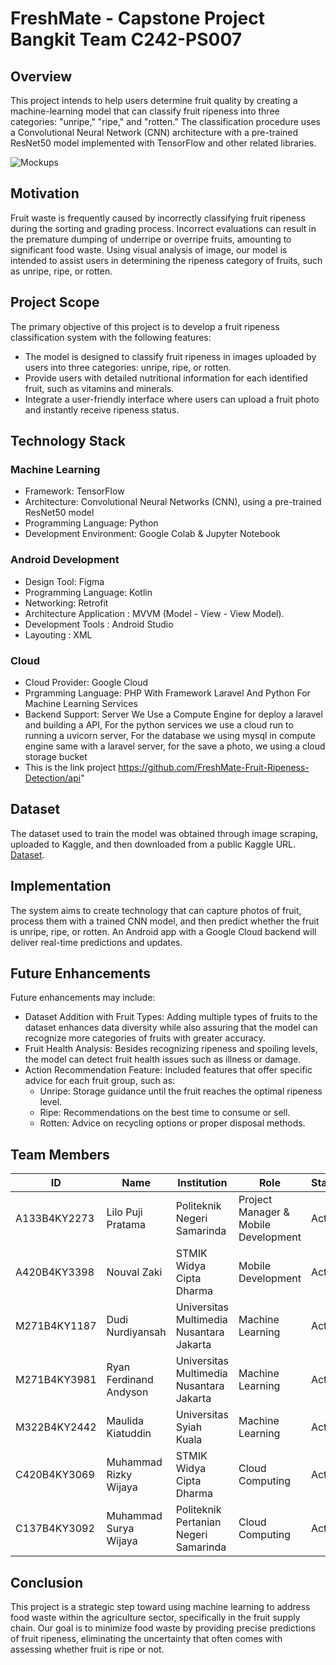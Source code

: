 # FreshMate - Capstone Project Bangkit Team C242-PS007

## Overview

This project intends to help users determine fruit quality by creating a machine-learning model that can classify fruit ripeness into three categories: "unripe," "ripe," and "rotten." The classification procedure uses a Convolutional Neural Network (CNN) architecture with a pre-trained ResNet50 model implemented with TensorFlow and other related libraries.

![Mockups](https://drive.google.com/file/d/1hFz4itijMFndSb25tUDsI0MjepQ1UN47/view?usp=sharing)


## Motivation

Fruit waste is frequently caused by incorrectly classifying fruit ripeness during the sorting and grading process. Incorrect evaluations can result in the premature dumping of underripe or overripe fruits, amounting to significant food waste. Using visual analysis of image, our model is intended to assist users in determining the ripeness category of fruits, such as unripe, ripe, or rotten.

## Project Scope

The primary objective of this project is to develop a fruit ripeness classification system with the following features:
- The model is designed to classify fruit ripeness in images uploaded by users into three categories: unripe, ripe, or rotten.
- Provide users with detailed nutritional information for each identified fruit, such as vitamins and minerals.
- Integrate a user-friendly interface where users can upload a fruit photo and instantly receive ripeness status.

## Technology Stack

### Machine Learning
- Framework: TensorFlow
- Architecture: Convolutional Neural Networks (CNN), using a pre-trained ResNet50 model
- Programming Language: Python
- Development Environment: Google Colab & Jupyter Notebook

### Android Development
- Design Tool: Figma
- Programming Language: Kotlin
- Networking: Retrofit
- Architecture Application : MVVM (Model - View - View Model).
- Development Tools : Android Studio
- Layouting : XML

### Cloud
- Cloud Provider: Google Cloud
- Prgramming Language: PHP With Framework Laravel And Python For Machine Learning Services
- Backend Support: Server We Use a Compute Engine for deploy a laravel and building a API, For the python services we use a cloud run to running a uvicorn server, For the database we using mysql in compute engine same with a laravel server, for the save a photo, we using a cloud storage bucket
- This is the link project https://github.com/FreshMate-Fruit-Ripeness-Detection/api"
## Dataset

The dataset used to train the model was obtained through image scraping, uploaded to Kaggle, and then downloaded from a public Kaggle URL. [Dataset](https://www.kaggle.com/datasets/dudinurdiyansah/fruit-ripeness-classifier). 

## Implementation

The system aims to create technology that can capture photos of fruit, process them with a trained CNN model, and then predict whether the fruit is unripe, ripe, or rotten. An Android app with a Google Cloud backend will deliver real-time predictions and updates.

## Future Enhancements

Future enhancements may include:
- Dataset Addition with Fruit Types: Adding multiple types of fruits to the dataset enhances data diversity while also assuring that the model can recognize more categories of fruits with greater accuracy.
- Fruit Health Analysis: Besides recognizing ripeness and spoiling levels, the model can detect fruit health issues such as illness or damage.
- Action Recommendation Feature: Included features that offer specific advice for each fruit group, such as:
  - Unripe: Storage guidance until the fruit reaches the optimal ripeness level.
  - Ripe: Recommendations on the best time to consume or sell.
  - Rotten: Advice on recycling options or proper disposal methods.

## Team Members

| ID           | Name                            | Institution                              | Role                                 | Status  |
|--------------|---------------------------------|------------------------------------------|--------------------------------------|---------|
| A133B4KY2273 | Lilo Puji Pratama               | Politeknik Negeri Samarinda              | Project Manager & Mobile Development | Active  |
| A420B4KY3398 | Nouval Zaki                     | STMIK Widya Cipta Dharma                 | Mobile Development                   | Active  |
| M271B4KY1187 | Dudi Nurdiyansah                | Universitas Multimedia Nusantara Jakarta | Machine Learning                     | Active  |
| M271B4KY3981 | Ryan Ferdinand Andyson          | Universitas Multimedia Nusantara Jakarta | Machine Learning                     | Active  |
| M322B4KY2442 | Maulida Kiatuddin               | Universitas Syiah Kuala                  | Machine Learning                     | Active  |
| C420B4KY3069 | Muhammad Rizky Wijaya           | STMIK Widya Cipta Dharma                 | Cloud Computing                      | Active  |
| C137B4KY3092 | Muhammad Surya Wijaya           | Politeknik Pertanian Negeri Samarinda    | Cloud Computing                      | Active  |

## Conclusion

This project is a strategic step toward using machine learning to address food waste within the agriculture sector, specifically in the fruit supply chain. Our goal is to minimize food waste by providing precise predictions of fruit ripeness, eliminating the uncertainty that often comes with assessing whether fruit is ripe or not.
